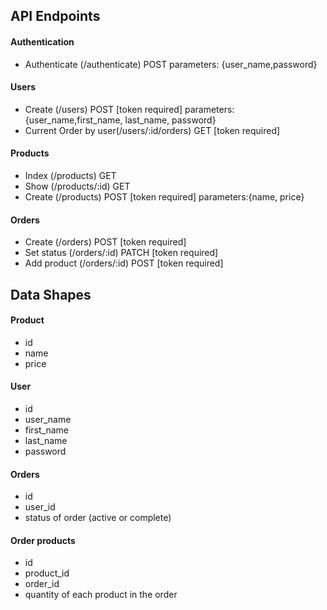 ## API Endpoints

#### Authentication
- Authenticate (/authenticate) POST
 parameters: {user_name,password}

#### Users
- Create (/users) POST [token required]
 parameters: {user_name,first_name, last_name, password}
- Current Order by user(/users/:id/orders) GET [token required]

#### Products
- Index (/products) GET 
- Show (/products/:id) GET 
- Create (/products) POST [token required]
 parameters:{name, price} 

#### Orders
- Create (/orders) POST [token required]
- Set status (/orders/:id) PATCH [token required]
- Add product (/orders/:id) POST [token required]

## Data Shapes
#### Product
- id
- name
- price
#### User
- id
- user_name
- first_name
- last_name
- password

#### Orders
- id
- user_id
- status of order (active or complete)

#### Order products
- id
- product_id
- order_id
- quantity of each product in the order

